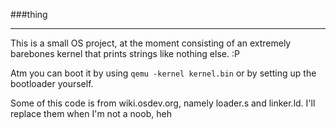 ###thing
- - - - -
This is a small OS project, at the moment consisting of an extremely barebones kernel that prints strings like nothing else. :P

Atm you can boot it by using `qemu -kernel kernel.bin`
or by setting up the bootloader yourself.

Some of this code is from wiki.osdev.org, namely loader.s and linker.ld. I'll replace them when I'm not a noob, heh

